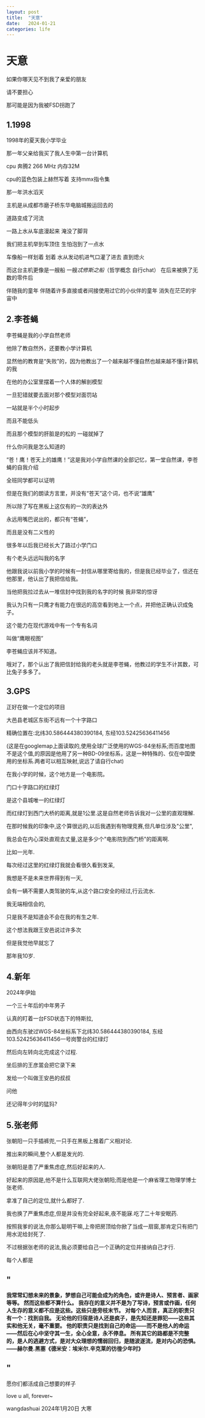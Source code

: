 ```yaml
---
layout: post
title:  "天意"
date:   2024-01-21 
categories: life
---
```


# 天意

如果你哪天见不到我了亲爱的朋友

请不要担心

那可能是因为我被FSD拐跑了



## 1.1998

1998年的夏天我小学毕业

那一年父亲给我买了我人生中第一台计算机

cpu 奔腾2 266 MHz 内存32M

cpu的蓝色包装上赫然写着 支持mmx指令集

那一年洪水滔天

主机是从成都市磨子桥东华电脑城搬运回去的

道路变成了河流

一路上水从车底漫起来 淹没了脚背

我们把主机举到车顶住 生怕泡到了一点水

车像船一样划着 划着 水从发动机进气口灌了进去 直到熄火

而这台主机更像是一艘船 一艘*忒修斯之船*（哲学概念 自行chat） 在后来被换了无数的零件后

伴随我的童年 伴随着许多直接或者间接使用过它的小伙伴的童年 消失在茫茫的宇宙中



## 2.李苍蝇

李苍蝇是我的小学自然老师

他除了教自然外，还要教小学计算机

显然他的教育是“失败”的，因为他教出了一个越来越不懂自然也越来越不懂计算机的我

在他的办公室里摆着一个人体的解剖模型

一旦犯错就要去面对那个模型对面罚站

一站就是半个小时起步

而且不能低头

而且那个模型的肝脏是的松的 一碰就掉了

什么你问我是怎么知道的



“苍！鹰！苍天上的雄鹰！”这是我对小学自然课的全部记忆，第一堂自然课，李苍蝇的自我介绍

全班同学都可以证明

但是在我们的朗读方言里，并没有“苍天”这个词，也不说“雄鹰”

所以除了写在黑板上这仅有的一次的表达外

永远用嘴巴说出的，都只有“苍蝇”，

而且是没有二义性的



很多年以后我已经长大了路过小学门口

有个老头远远叫我的名字

他跟我说以前我小学的时候有一封信从哪里寄给我的，但是我已经毕业了，信还在他那里，他认出了我把信给我。

当他把我拉过去从一堆信封中找到我的名字的时候 我非常的惊讶

我认为只有一只鹰才有能力在很远的高空看到地上一个点，并把他正确认识成兔子。

这个能力在现代游戏中有一个专有名词

叫做“鹰眼视图”

李苍蝇应该并不知道。

哦对了，那个认出了我把信封给我的老头就是李苍蝇，他教过的学生不计其数，可比兔子多多了。



## 3.GPS

正好在做一个定位的项目

大邑县老城区东街不远有一个十字路口

精确位置在:北纬30.586444380390184, 东经103.52425636411456

(这是在googlemap上面读取的,使用全球广泛使用的WGS-84坐标系;而百度地图不是这个值,的原因是他用了另一种BD-09坐标系，这是一种特殊的、仅在中国使用的坐标系.两者可以相互映射,说远了请自行chat)

在我小学的时候，这个地方是一个电影院。

门口十字路口的红绿灯

是这个县城唯一的红绿灯

而红绿灯到西门大桥的距离,就是1公里.这是自然老师告诉我对一公里的直观理解.

在那时候我的印象中,这个算很远的,以后我遇到有物理竞赛,但凡单位涉及"公里",

我总会在内心深处直观去丈量,这是多少个"电影院到西门桥"的距离啊.

比如一光年.



每次经过这里的红绿灯我就会看很久看到发呆,

我想是不是未来世界得到有一天,

会有一辆不需要人类驾驶的车,从这个路口安全的经过,行云流水.

我无端相信会的,

只是我不是知道会不会在我的有生之年.

这个想法我跟王安邑说过许多次

但是我觉他早就忘了

那年我10岁.




## 4.新年

2024年伊始

一个三十年后的中年男子

认真的盯着一台FSD状态下的特斯拉,

由西向东驶过WGS-84坐标系下北纬30.586444380390184, 东经103.52425636411456一号岗警台的红绿灯

然后向左转向北完成这个过程.

坐后排的王彦翯会把它录下来

发给一个叫做王安邑的叔叔

问他

还记得年少时的猛犸?



## 5.张老师

张朝阳一只手插裤兜,一只手在黑板上推着广义相对论.

推出来的瞬间,整个人都是发光的.

张朝阳是患了严重焦虑症,然后好起来的人.

好起来的原因是,他不是什么互联网大佬张朝阳;而是他是一个麻省理工物理学博士张老师.

拿准了自己的定位,就什么都好了.

我也换了严重焦虑症,但是并没有完全好起来,夜不能寐.吃了二十年安眠药.

按照我爹的说法,你那么聪明干嘛,上帝把房顶给你掀了当成一扇窗,那肯定只有把门用水泥给封死了.

不过根据张老师的说法,我必须要给自己一个正确的定位并接纳自己才行.

每个人都是

## "

**我常常幻想未来的景象，梦想自己可能会成为的角色，或许是诗人、预言者、画家等等。
然而这些都不算什么。
我存在的意义并不是为了写诗，预言或作画，任何人生存的意义都不应是这些。这些只是旁枝末节。
对每个人而言，真正的职责只有一个：找到自我。
无论他的归宿是诗人还是疯子，是先知还是罪犯——这些其实和他无关，毫不重要。
他的职责只是找到自己的命运——而不是他人的命运——然后在心中坚守其一生，全心全意，永不停息。
所有其它的路都是不完整的，是人的逃避方式，是对大众理想的懦弱回归，是随波逐流，是对内心的恐惧。 
——赫尔曼.黑塞《德米安：埃米尔.辛克莱的彷徨少年时》**

## "

愿你们都活成自己想要的样子

love u all, forever~



wangdashuai
2024年1月20日 大寒